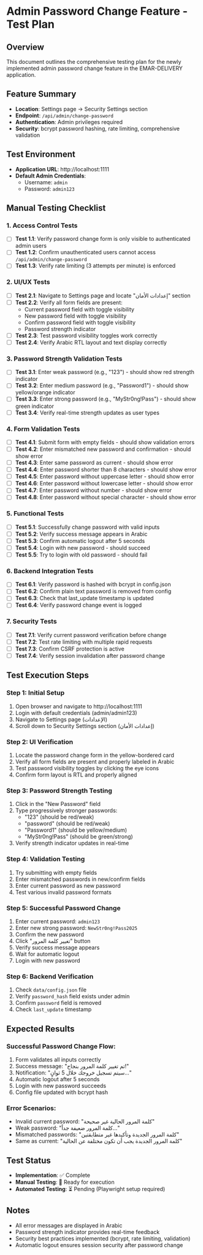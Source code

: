 # Admin Password Change Feature - Test Plan

## Overview
This document outlines the comprehensive testing plan for the newly implemented admin password change feature in the EMAR-DELIVERY application.

## Feature Summary
- **Location**: Settings page → Security Settings section
- **Endpoint**: `/api/admin/change-password`
- **Authentication**: Admin privileges required
- **Security**: bcrypt password hashing, rate limiting, comprehensive validation

## Test Environment
- **Application URL**: http://localhost:1111
- **Default Admin Credentials**: 
  - Username: `admin`
  - Password: `admin123`

## Manual Testing Checklist

### 1. Access Control Tests
- [ ] **Test 1.1**: Verify password change form is only visible to authenticated admin users
- [ ] **Test 1.2**: Confirm unauthenticated users cannot access `/api/admin/change-password`
- [ ] **Test 1.3**: Verify rate limiting (3 attempts per minute) is enforced

### 2. UI/UX Tests
- [ ] **Test 2.1**: Navigate to Settings page and locate "إعدادات الأمان" section
- [ ] **Test 2.2**: Verify all form fields are present:
  - Current password field with toggle visibility
  - New password field with toggle visibility  
  - Confirm password field with toggle visibility
  - Password strength indicator
- [ ] **Test 2.3**: Test password visibility toggles work correctly
- [ ] **Test 2.4**: Verify Arabic RTL layout and text display correctly

### 3. Password Strength Validation Tests
- [ ] **Test 3.1**: Enter weak password (e.g., "123") - should show red strength indicator
- [ ] **Test 3.2**: Enter medium password (e.g., "Password1") - should show yellow/orange indicator
- [ ] **Test 3.3**: Enter strong password (e.g., "MyStr0ng!Pass") - should show green indicator
- [ ] **Test 3.4**: Verify real-time strength updates as user types

### 4. Form Validation Tests
- [ ] **Test 4.1**: Submit form with empty fields - should show validation errors
- [ ] **Test 4.2**: Enter mismatched new password and confirmation - should show error
- [ ] **Test 4.3**: Enter same password as current - should show error
- [ ] **Test 4.4**: Enter password shorter than 8 characters - should show error
- [ ] **Test 4.5**: Enter password without uppercase letter - should show error
- [ ] **Test 4.6**: Enter password without lowercase letter - should show error
- [ ] **Test 4.7**: Enter password without number - should show error
- [ ] **Test 4.8**: Enter password without special character - should show error

### 5. Functional Tests
- [ ] **Test 5.1**: Successfully change password with valid inputs
- [ ] **Test 5.2**: Verify success message appears in Arabic
- [ ] **Test 5.3**: Confirm automatic logout after 5 seconds
- [ ] **Test 5.4**: Login with new password - should succeed
- [ ] **Test 5.5**: Try to login with old password - should fail

### 6. Backend Integration Tests
- [ ] **Test 6.1**: Verify password is hashed with bcrypt in config.json
- [ ] **Test 6.2**: Confirm plain text password is removed from config
- [ ] **Test 6.3**: Check that last_update timestamp is updated
- [ ] **Test 6.4**: Verify password change event is logged

### 7. Security Tests
- [ ] **Test 7.1**: Verify current password verification before change
- [ ] **Test 7.2**: Test rate limiting with multiple rapid requests
- [ ] **Test 7.3**: Confirm CSRF protection is active
- [ ] **Test 7.4**: Verify session invalidation after password change

## Test Execution Steps

### Step 1: Initial Setup
1. Open browser and navigate to http://localhost:1111
2. Login with default credentials (admin/admin123)
3. Navigate to Settings page (الإعدادات)
4. Scroll down to Security Settings section (إعدادات الأمان)

### Step 2: UI Verification
1. Locate the password change form in the yellow-bordered card
2. Verify all form fields are present and properly labeled in Arabic
3. Test password visibility toggles by clicking the eye icons
4. Confirm form layout is RTL and properly aligned

### Step 3: Password Strength Testing
1. Click in the "New Password" field
2. Type progressively stronger passwords:
   - "123" (should be red/weak)
   - "password" (should be red/weak)
   - "Password1" (should be yellow/medium)
   - "MyStr0ng!Pass" (should be green/strong)
3. Verify strength indicator updates in real-time

### Step 4: Validation Testing
1. Try submitting with empty fields
2. Enter mismatched passwords in new/confirm fields
3. Enter current password as new password
4. Test various invalid password formats

### Step 5: Successful Password Change
1. Enter current password: `admin123`
2. Enter new strong password: `NewStr0ng!Pass2025`
3. Confirm the new password
4. Click "تغيير كلمة المرور" button
5. Verify success message appears
6. Wait for automatic logout
7. Login with new password

### Step 6: Backend Verification
1. Check `data/config.json` file
2. Verify `password_hash` field exists under admin
3. Confirm `password` field is removed
4. Check `last_update` timestamp

## Expected Results

### Successful Password Change Flow:
1. Form validates all inputs correctly
2. Success message: "تم تغيير كلمة المرور بنجاح!"
3. Notification: "سيتم تسجيل خروجك خلال 5 ثوانٍ..."
4. Automatic logout after 5 seconds
5. Login with new password succeeds
6. Config file updated with bcrypt hash

### Error Scenarios:
- Invalid current password: "كلمة المرور الحالية غير صحيحة"
- Weak password: "كلمة المرور ضعيفة جداً..."
- Mismatched passwords: "كلمة المرور الجديدة وتأكيدها غير متطابقتين"
- Same as current: "كلمة المرور الجديدة يجب أن تكون مختلفة عن الحالية"

## Test Status
- **Implementation**: ✅ Complete
- **Manual Testing**: 🔄 Ready for execution
- **Automated Testing**: ⏳ Pending (Playwright setup required)

## Notes
- All error messages are displayed in Arabic
- Password strength indicator provides real-time feedback
- Security best practices implemented (bcrypt, rate limiting, validation)
- Automatic logout ensures session security after password change
